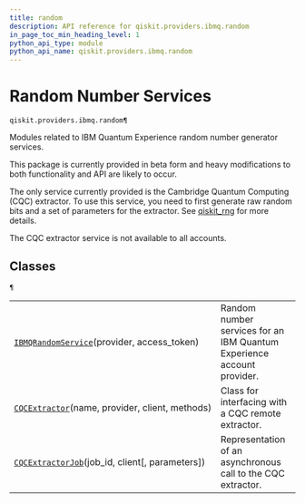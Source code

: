 ```yaml
---
title: random
description: API reference for qiskit.providers.ibmq.random
in_page_toc_min_heading_level: 1
python_api_type: module
python_api_name: qiskit.providers.ibmq.random
---
```


<span id="module-qiskit.providers.ibmq.random" />

<span id="qiskit-providers-ibmq-random" />

# Random Number Services

<span id="module-qiskit.providers.ibmq.random" />

`qiskit.providers.ibmq.random¶`

Modules related to IBM Quantum Experience random number generator services.

<Admonition title="Caution" type="note">
  This package is currently provided in beta form and heavy modifications to both functionality and API are likely to occur.
</Admonition>

The only service currently provided is the Cambridge Quantum Computing (CQC) extractor. To use this service, you need to first generate raw random bits and a set of parameters for the extractor. See [qiskit\_rng](https://github.com/qiskit-community/qiskit_rng) for more details.

<Admonition title="Note" type="note">
  The CQC extractor service is not available to all accounts.
</Admonition>

## Classes

<span id="module-qiskit.providers.ibmq.random" />

`¶`

|                                                                                                                                                                                                |                                                                        |
| ---------------------------------------------------------------------------------------------------------------------------------------------------------------------------------------------- | ---------------------------------------------------------------------- |
| [`IBMQRandomService`](qiskit.providers.ibmq.random.IBMQRandomService#qiskit.providers.ibmq.random.IBMQRandomService "qiskit.providers.ibmq.random.IBMQRandomService")(provider, access\_token) | Random number services for an IBM Quantum Experience account provider. |
| [`CQCExtractor`](qiskit.providers.ibmq.random.CQCExtractor#qiskit.providers.ibmq.random.CQCExtractor "qiskit.providers.ibmq.random.CQCExtractor")(name, provider, client, methods)             | Class for interfacing with a CQC remote extractor.                     |
| [`CQCExtractorJob`](qiskit.providers.ibmq.random.CQCExtractorJob#qiskit.providers.ibmq.random.CQCExtractorJob "qiskit.providers.ibmq.random.CQCExtractorJob")(job\_id, client\[, parameters])  | Representation of an asynchronous call to the CQC extractor.           |

